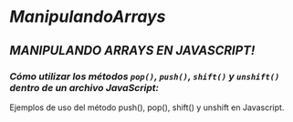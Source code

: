 # **_ManipulandoArrays_**

## **_MANIPULANDO ARRAYS EN JAVASCRIPT!_**

### **_Cómo utilizar los métodos ```pop()```, ```push()```, ```shift()``` y ```unshift()``` dentro de un archivo JavaScript:_**

Ejemplos de uso del método push(), pop(), shift() y unshift en Javascript.
